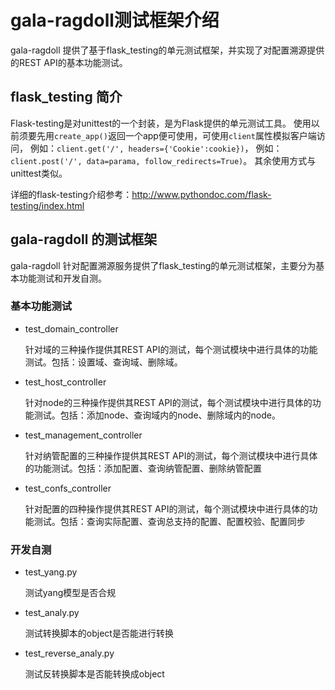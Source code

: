 # gala-ragdoll测试框架介绍

gala-ragdoll 提供了基于flask_testing的单元测试框架，并实现了对配置溯源提供的REST API的基本功能测试。

## flask_testing 简介

Flask-testing是对unittest的一个封装，是为Flask提供的单元测试工具。
使用以前须要先用`create_app()`返回一个app便可使用，可使用`client`属性模拟客户端访问，
例如：`client.get('/', headers={'Cookie':cookie})`，
例如：`client.post('/', data=parama, follow_redirects=True)`。
其余使用方式与unittest类似。

详细的flask-testing介绍参考：http://www.pythondoc.com/flask-testing/index.html

## gala-ragdoll 的测试框架

gala-ragdoll 针对配置溯源服务提供了flask_testing的单元测试框架，主要分为基本功能测试和开发自测。

### 基本功能测试

- test_domain_controller

  针对域的三种操作提供其REST API的测试，每个测试模块中进行具体的功能测试。包括：设置域、查询域、删除域。

- test_host_controller

  针对node的三种操作提供其REST API的测试，每个测试模块中进行具体的功能测试。包括：添加node、查询域内的node、删除域内的node。

- test_management_controller

  针对纳管配置的三种操作提供其REST API的测试，每个测试模块中进行具体的功能测试。包括：添加配置、查询纳管配置、删除纳管配置

- test_confs_controller

  针对配置的四种操作提供其REST API的测试，每个测试模块中进行具体的功能测试。包括：查询实际配置、查询总支持的配置、配置校验、配置同步

### 开发自测

- test_yang.py

  测试yang模型是否合规

- test_analy.py

  测试转换脚本的object是否能进行转换

- test_reverse_analy.py

  测试反转换脚本是否能转换成object

